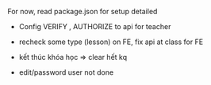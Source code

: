 For now, read package.json for setup detailed

-   Config VERIFY , AUTHORIZE to api for teacher
-   recheck some type (lesson) on FE, fix api at class for FE

-   kết thúc khóa học => clear hết kq
-   edit/password user not done